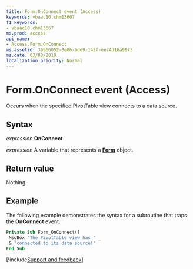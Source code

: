 ```yaml
---
title: Form.OnConnect event (Access)
keywords: vbaac10.chm13667
f1_keywords:
- vbaac10.chm13667
ms.prod: access
api_name:
- Access.Form.OnConnect
ms.assetid: 39966052-0e06-bde9-142f-ee74d16a9973
ms.date: 03/08/2019
localization_priority: Normal
---
```



# Form.OnConnect event (Access)

Occurs when the specified PivotTable view connects to a data source.


## Syntax

_expression_.**OnConnect**

_expression_ A variable that represents a **[Form](Access.Form.md)** object.


## Return value

Nothing


## Example

The following example demonstrates the syntax for a subroutine that traps the **OnConnect** event.


```vb
Private Sub Form_OnConnect() 
 MsgBox "The PivotTable view has " _ 
 & "connected to its data source!" 
End Sub
```




[!include[Support and feedback](~/includes/feedback-boilerplate.md)]